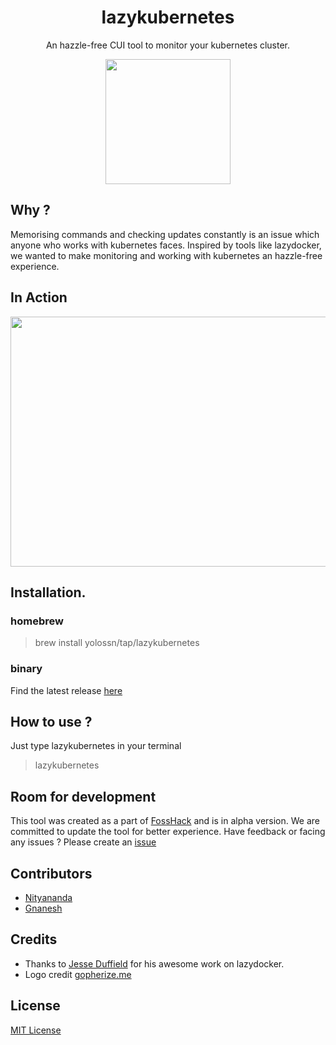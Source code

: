 <h1 align="center">lazykubernetes</h1>
<p align="center">An hazzle-free CUI tool to monitor your kubernetes cluster.</p>
<p align="center">
    <img src="https://user-images.githubusercontent.com/22731013/93019273-8f676f00-f5f3-11ea-9cb9-fabef4f62e1f.png" height="200px"/>
</p>


## Why ?

Memorising commands and checking updates constantly is an issue which anyone who works with kubernetes faces. Inspired by tools like lazydocker, we wanted to make monitoring and working with kubernetes an hazzle-free experience.


## In Action

<p align="center">
  <img width="580" height="400" src="https://user-images.githubusercontent.com/20211167/93019297-c6d61b80-f5f3-11ea-847a-08543d8deb87.gif">
</p>



## Installation.

### homebrew
> brew install yolossn/tap/lazykubernetes

### binary
Find the latest release [here](https://github.com/yolossn/lazykubernetes/releases)

## How to use ?

Just type lazykubernetes in your terminal

>lazykubernetes

## Room for development

This tool was created as a part of [FossHack](https://fossunited.org/hackathon) and is in alpha version. We are committed to update the tool for better experience.
Have feedback or facing any issues ? Please create an [issue](https://github.com/yolossn/lazykubernetes/issues)

## Contributors
- [Nityananda](https://github.com/nityanandagohain)
- [Gnanesh](https://github.com/GnaneshKunal)

## Credits
- Thanks to [Jesse Duffield](https://github.com/jesseduffield) for his awesome work on lazydocker.
- Logo credit [gopherize.me](gopherize.me)

## License

[MIT License](https://github.com/yolossn/lazykubernetes/blob/master/LICENSE)
